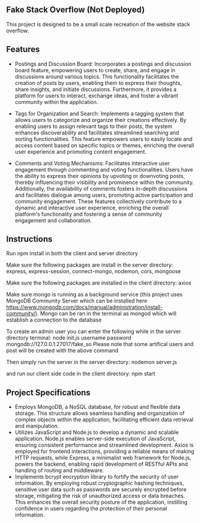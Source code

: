 ## Fake Stack Overflow (Not Deployed)

This project is designed to be a small scale recreation of the website stack overflow.

## Features

- Postings and Discussion Board: Incorporates a postings and discussion board feature, empowering users to create, share, and engage in discussions around various topics. This functionality facilitates the creation of posts by users, enabling them to express their thoughts, share insights, and initiate discussions. Furthermore, it provides a platform for users to interact, exchange ideas, and foster a vibrant community within the application.

- Tags for Organization and Search: Implements a tagging system that allows users to categorize and organize their creations effectively. By enabling users to assign relevant tags to their posts, the system enhances discoverability and facilitates streamlined searching and sorting functionalities. This feature empowers users to easily locate and access content based on specific topics or themes, enriching the overall user experience and promoting content engagement.

- Comments and Voting Mechanisms: Facilitates interactive user engagement through commenting and voting functionalities. Users have the ability to express their opinions by upvoting or downvoting posts, thereby influencing their visibility and prominence within the community. Additionally, the availability of comments fosters in-depth discussions and facilitates dialogue among users, promoting active participation and community engagement. These features collectively contribute to a dynamic and interactive user experience, enriching the overall platform's functionality and fostering a sense of community engagement and collaboration.


## Instructions

Run npm install in both the client and server directory

Make sure the following packages are install in the server directory:
express, express-session, connect-mongo, nodemon, cors, mongoose

Make sure the following packages are installed in the client directory:
axios

Make sure mongo is running as a background service (this project uses MongoDB Community Server which can be installed here https://www.mongodb.com/docs/manual/administration/install-community/). Mongo can be ran in the terminal as mongod which will establish a connection to the database

To create an admin user you can enter the following while in the server directory terminal:
node init.js username password mongodb://127.0.0.1:27017/fake_so
Please note that some artifical users and post will be created with the above command

Then simply run the server in the server directory:
nodemon server.js

and run our client side code in the client directory:
npm start

## Project Specifications
- Employs MongoDB, a NoSQL database, for robust and flexible data storage. This structure allows seamless handling and organization of complex objects within the application, facilitating efficient data retrieval and manipulation.
- Utilizes JavaScript and Node.js to develop a dynamic and scalable application. Node.js enables server-side execution of JavaScript, ensuring consistent performance and streamlined development. Axios is employed for frontend interactions, providing a reliable means of making HTTP requests, while Express, a minimalist web framework for Node.js, powers the backend, enabling rapid development of RESTful APIs and handling of routing and middleware.
- Implements bcrypt encryption library to fortify the security of user information. By employing robust cryptographic hashing techniques, sensitive user data such as passwords are securely encrypted before storage, mitigating the risk of unauthorized access or data breaches. This enhances the overall security posture of the application, instilling confidence in users regarding the protection of their personal information.






